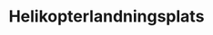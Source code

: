 ---
title: 'Helikopterlandningsplats'
symbol_image: 'symbols/insats/17.svg'
weight: 17
card: true
card_color: 'bg-symbol-black'
---